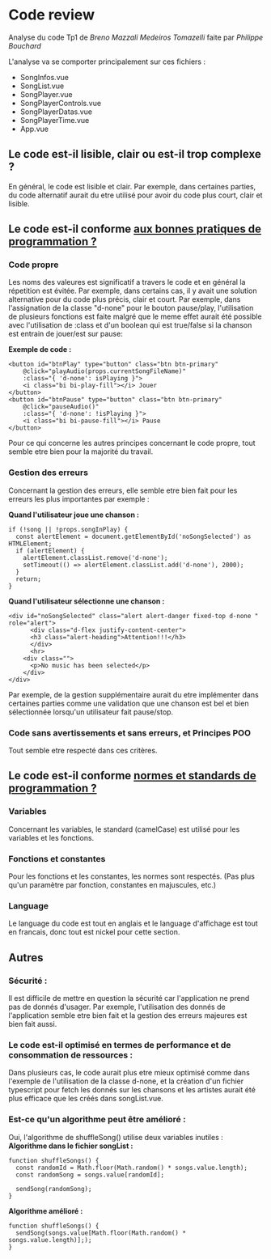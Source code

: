 # Code review

Analyse du code Tp1 de _Breno Mazzali Medeiros Tomazelli_ faite par _Philippe Bouchard_

L'analyse va se comporter principalement sur ces fichiers : 
- SongInfos.vue
- SongList.vue
- SongPlayer.vue
- SongPlayerControls.vue
- SongPlayerDatas.vue
- SongPlayerTime.vue
- App.vue

## Le code est-il lisible, clair ou est-il trop complexe ?

En général, le code est lisible et clair. Par exemple, dans certaines parties, du code alternatif aurait du etre utilisé pour avoir du code plus court, clair et lisible. 

## Le code est-il conforme [aux bonnes pratiques de programmation ?](https://appweb.progwmj.ca/documentations/bonnes-pratiques/code)

### Code propre

Les noms des valeures est significatif a travers le code et en général la répetition est évitée. Par exemple, dans certains cas, il y avait une solution alternative pour du code plus précis, clair et court. Par exemple, dans l'assignation de la classe "d-none" pour le bouton pause/play, l'utilisation de plusieurs fonctions est faite malgré que le meme effet aurait été possible avec l'utilisation de :class et d'un boolean qui est true/false si la chanson est entrain de jouer/est sur pause:

**Exemple de code :**
```js{4}
<button id="btnPlay" type="button" class="btn btn-primary"
    @click="playAudio(props.currentSongFileName)"
    :class="{ 'd-none': isPlaying }">
    <i class="bi bi-play-fill"></i> Jouer
</button>
<button id="btnPause" type="button" class="btn btn-primary"
    @click="pauseAudio()"
    :class="{ 'd-none': !isPlaying }">
    <i class="bi bi-pause-fill"></i> Pause
</button>
```
Pour ce qui concerne les autres principes concernant le code propre, tout semble etre bien pour la majorité du travail.

### Gestion des erreurs

Concernant la gestion des erreurs, elle semble etre bien fait pour les erreurs les plus importantes par exemple :

**Quand l'utilisateur joue une chanson :**
```js{4}
if (!song || !props.songInPlay) {
  const alertElement = document.getElementById('noSongSelected') as HTMLElement;
  if (alertElement) {
    alertElement.classList.remove('d-none');
    setTimeout(() => alertElement.classList.add('d-none'), 2000);
  }
  return;
}
```
**Quand l'utilisateur sélectionne une chanson :**
```HTML{4}
<div id="noSongSelected" class="alert alert-danger fixed-top d-none " role="alert">
      <div class="d-flex justify-content-center">
      <h3 class="alert-heading">Attention!!!</h3>
      </div>
      <hr>
    <div class="">
      <p>No music has been selected</p>
    </div>
</div>
```

Par exemple, de la gestion supplémentaire aurait du etre implémenter dans certaines parties comme une validation que une chanson est bel et bien sélectionnée lorsqu'un utilisateur fait pause/stop.

### Code sans avertissements et sans erreurs, et Principes POO

Tout semble etre respecté dans ces critères.




## Le code est-il conforme [normes et standards de programmation ?](https://appweb.progwmj.ca/documentations/normes)

### Variables

Concernant les variables, le standard (camelCase) est utilisé pour les variables et les fonctions.

### Fonctions et constantes

Pour les fonctions et les constantes, les normes sont respectés. (Pas plus qu'un paramètre par fonction, constantes en majuscules, etc.)

### Language

Le language du code est tout en anglais et le language d'affichage est tout en francais, donc tout est nickel pour cette section.

## Autres

### Sécurité :
Il est difficile de mettre en question la sécurité car l'application ne prend pas de donnés d'usager. Par exemple, l'utilisation des donnés de l'application semble etre bien fait et la gestion des erreurs majeures est bien fait aussi.

### Le code est-il optimisé en termes de performance et de consommation de ressources :
Dans plusieurs cas, le code aurait plus etre mieux optimisé comme dans l'exemple de l'utilisation de la classe d-none, et la création d'un fichier typescript pour fetch les donnés sur les chansons et les artistes aurait été plus efficace que les créés dans songList.vue.

### Est-ce qu'un algorithme peut être amélioré :
Oui, l'algorithme de shuffleSong() utilise deux variables inutiles : 
**Algorithme dans le fichier songList :**
```js{4}
function shuffleSongs() {
  const randomId = Math.floor(Math.random() * songs.value.length);
  const randomSong = songs.value[randomId];
 
  sendSong(randomSong);
}
```

**Algorithme amélioré :**
```js{4}
function shuffleSongs() {
  sendSong(songs.value[Math.floor(Math.random() * songs.value.length)];);
}
```



